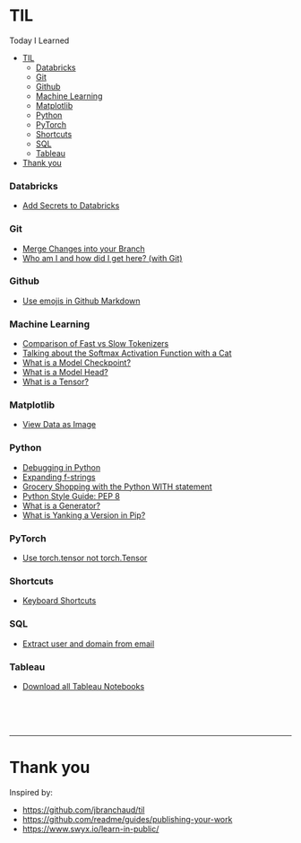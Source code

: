 # TIL
Today I Learned

- [TIL](#til)
    - [Databricks](#databricks)
    - [Git](#git)
    - [Github](#github)
    - [Machine Learning](#machine-learning)
    - [Matplotlib](#matplotlib)
    - [Python](#python)
    - [PyTorch](#pytorch)
    - [Shortcuts](#shortcuts)
    - [SQL](#sql)
    - [Tableau](#tableau)
- [Thank you](#thank-you)

### Databricks
- [Add Secrets to Databricks](databricks/adding_secrets.md)

### Git
- [Merge Changes into your Branch](git/merge_changes_into_branch.md)
- [Who am I and how did I get here? (with Git)](git/git_user_and_remote.md)

### Github
- [Use emojis in Github Markdown](github/use_emojis_in_github.md)

### Machine Learning
- [Comparison of Fast vs Slow Tokenizers](machine_learning/fast_vs_slow_tokenizers.md)
- [Talking about the Softmax Activation Function with a Cat](machine_learning/softmax_activation_function.md)
- [What is a Model Checkpoint?](machine_learning/what_is_a_checkpoint.md)
- [What is a Model Head?](machine_learning/what_is_a_model_head.md)
- [What is a Tensor?](machine_learning/what_is_a_tensor.md)

### Matplotlib
- [View Data as Image](matplotlib/view_data_as_image.md)

### Python
- [Debugging in Python](python/debugging.md)
- [Expanding f-strings](python/expanding_f_strings.md)
- [Grocery Shopping with the Python WITH statement](python/python_with.md)
- [Python Style Guide: PEP 8](python/pep8.md)
- [What is a Generator?](python/what_is_a_generator.md)
- [What is Yanking a Version in Pip?](python/yanked_version_pip.md)

### PyTorch
- [Use torch.tensor not torch.Tensor](pytorch/tensor_vs_Tensor.md)

### Shortcuts
- [Keyboard Shortcuts](shortcuts/keyboard_shortcuts.md)

### SQL
- [Extract user and domain from email](sql/extract_user_and_domain_from_email.md)

### Tableau
- [Download all Tableau Notebooks](tableau/download_notebooks.md)

<br>
<br>
<br>
  
***
# Thank you
Inspired by:
* https://github.com/jbranchaud/til
* https://github.com/readme/guides/publishing-your-work
* https://www.swyx.io/learn-in-public/